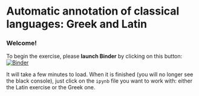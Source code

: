 # Automatic annotation of classical languages: Greek and Latin

### Welcome!

To begin the exercise, please **launch Binder** by clicking on this button: [![Binder](https://mybinder.org/badge_logo.svg)](https://mybinder.org/v2/gh/WoPoss/automatic_annotation/HEAD)

It will take a few minutes to load. When it is finished (you will no longer see the black console), just click on the `ipynb` file you want to work with: either the Latin exercise or the Greek one.
